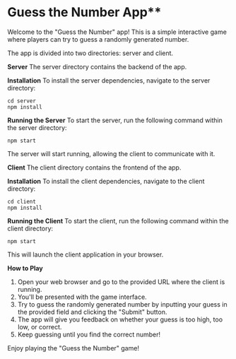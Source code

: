 <h1>Guess the Number App**</h1>

Welcome to the "Guess the Number" app! This is a simple interactive game where players can try to guess a randomly generated number.

The app is divided into two directories: server and client.

**Server**
The server directory contains the backend of the app.

**Installation**
To install the server dependencies, navigate to the server directory:

```
cd server
npm install
```

**Running the Server**
To start the server, run the following command within the server directory:

```
npm start
```

The server will start running, allowing the client to communicate with it.

**Client**
The client directory contains the frontend of the app.

**Installation**
To install the client dependencies, navigate to the client directory:

````
cd client
npm install
````

**Running the Client**
To start the client, run the following command within the client directory:

````
npm start
````

This will launch the client application in your browser.

**How to Play**
1. Open your web browser and go to the provided URL where the client is running.
2. You'll be presented with the game interface.
3. Try to guess the randomly generated number by inputting your guess in the provided field and clicking the "Submit" button.
4. The app will give you feedback on whether your guess is too high, too low, or correct.
5. Keep guessing until you find the correct number!

Enjoy playing the "Guess the Number" game!